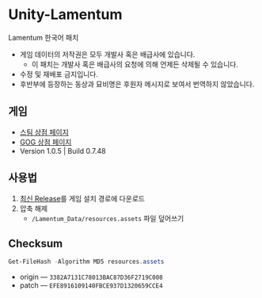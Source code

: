 # Unity-Lamentum

Lamentum 한국어 패치

- 게임 데이터의 저작권은 모두 개발사 혹은 배급사에 있습니다.
  - 이 패치는 개발사 혹은 배급사의 요청에 의해 언제든 삭제될 수 있습니다.
- 수정 및 재배포 금지입니다.
- 후반부에 등장하는 동상과 묘비명은 후원자 메시지로 보여서 번역하지 않았습니다.

## 게임

- [스팀 상점 페이지](https://store.steampowered.com/app/1033950/Lamentum/)
- [GOG 상점 페이지](https://www.gog.com/en/game/lamentum)
- Version 1.0.5 | Build 0.7.48

## 사용법

1. [최신 Release](https://github.com/killterm/Unity-Lamentum/releases)를 게임 설치 경로에 다운로드
2. 압축 해제
   - `/Lamentum_Data/resources.assets` 파일 덮어쓰기

## Checksum

```ps1
Get-FileHash -Algorithm MD5 resources.assets
```

- origin — `3382A7131C78013BAC87D36F2719C008`
- patch — `EFE8916109140FBCE937D1320659CCE4`
